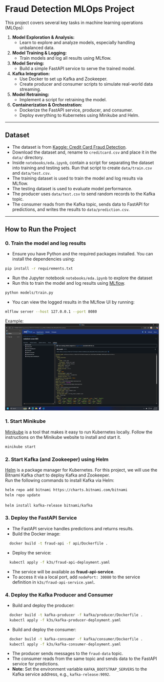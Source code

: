 # Fraud Detection MLOps Project

This project covers several key tasks in machine learning operations (MLOps):

1. **Model Exploration & Analysis:**  
   - Learn to explore and analyze models, especially handling unbalanced data.
2. **Model Training & Logging:**  
   - Train models and log all results using MLflow.
3. **Model Serving:**  
   - Build a simple FastAPI service to serve the trained model.
4. **Kafka Integration:**  
   - Use Docker to set up Kafka and Zookeeper.
   - Create producer and consumer scripts to simulate real-world data streaming.
5. **Model Retraining:**  
   - Implement a script for retraining the model.
6. **Containerization & Orchestration:**  
   - Dockerize the FastAPI service, producer, and consumer.
   - Deploy everything to Kubernetes using Minikube and Helm.

---

## Dataset

- The dataset is from [Kaggle: Credit Card Fraud Detection](https://www.kaggle.com/datasets/mlg-ulb/creditcardfraud).
- Download the dataset and, rename to `creditcard.csv` and place it in the `data/` directory.
- Inside `notebooks/eda.ipynb`, contain a script for separating the dataset into training and testing sets. Run that script to create `data/train.csv` and `data/test.csv`.
- The training dataset is used to train the model and log results via MLflow.
- The testing dataset is used to evaluate model performance.
- The producer uses `data/test.csv` to send random records to the Kafka topic.
- The consumer reads from the Kafka topic, sends data to FastAPI for predictions, and writes the results to `data/prediction.csv`.

---

## How to Run the Project

### 0. Train the model and log results
- Ensure you have Python and the required packages installed. You can install the dependencies using:
```bash
pip install -r requirements.txt
```
- Run the Jupyter notebook `notebooks/eda.ipynb` to explore the dataset
- Run this to train the model and log results using [MLflow](https://mlflow.org/).
```bash
python models/train.py
```
- You can view the logged results in the MLflow UI by running:
```bash
mlflow server --host 127.0.0.1 --port 8080
```
Example: ![MLflow UI](models/image.png)
 
### 1. Start Minikube
[Minikube](https://minikube.sigs.k8s.io/docs/start/) is a tool that makes it easy to run Kubernetes locally. Follow the instructions on the Minikube website to install and start it.

```bash
minikube start
```
### 2. Start Kafka (and Zookeeper) using Helm
[Helm](https://helm.sh/docs/intro/install/) is a package manager for Kubernetes. For this project, we will use the Bitnami Kafka chart to deploy Kafka and Zookeeper.  
Run the following commands to install Kafka via Helm:

```bash
helm repo add bitnami https://charts.bitnami.com/bitnami
helm repo update

helm install kafka-release bitnami/kafka
```

### 3. Deploy the FastAPI Service

- The FastAPI service handles predictions and returns results.
- Build the Docker image:
```bash
  docker build -t fraud-api -f api/Dockerfile .
  ```
- Deploy the service:
```bash
  kubectl apply -f k3s/fraud-api-deployment.yaml
  ```
- The service will be available as **fraud-api-service**.
- To access it via a local port, add `nodePort: 30080` to the service definition in `k3s/fraud-api-service.yaml`.

### 4. Deploy the Kafka Producer and Consumer

- Build and deploy the producer:
```bash
  docker build -t kafka-producer -f kafka/producer/Dockerfile .
  kubectl apply -f k3s/kafka-producer-deployment.yaml
  ```
- Build and deploy the consumer:
```bash
  docker build -t kafka-consumer -f kafka/consumer/Dockerfile .
  kubectl apply -f k3s/kafka-consumer-deployment.yaml
  ```
- The producer sends messages to the `fraud-data` topic.
- The consumer reads from the same topic and sends data to the FastAPI service for predictions.
- **Note:** Set the environment variable `KAFKA_BOOTSTRAP_SERVERS` to the Kafka service address, e.g., `kafka-release:9092`.


